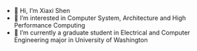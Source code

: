 - 👋 Hi, I’m Xiaxi Shen
- 👀 I’m interested in Computer System, Architecture and High Performance Computing
- 🌱 I’m currently a graduate student in Electrical and Computer Engineering major in University of Washington
<!---
- 💞️ I’m looking to collaborate on ...
- 📫 How to reach me ...
--->
<!---
xshen053/xshen053 is a ✨ special ✨ repository because its `README.md` (this file) appears on your GitHub profile.
You can click the Preview link to take a look at your changes.
--->
